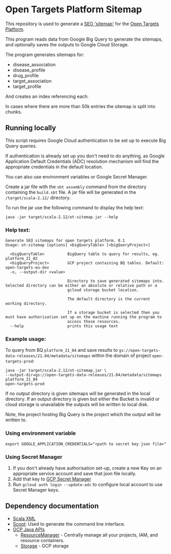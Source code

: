 # Open Targets Platform Sitemap

This repository is used to generate a [SEO 'sitemap'](https://developers.google.com/search/docs/advanced/sitemaps/overview) for the [Open Targets Platform](https://beta.targetvalidation.org/). 

This program reads data from Google Big Query to generate the sitemaps, and optionally saves the outputs to Google 
Cloud Storage. 

The program generates sitemaps for:
  - disease_association
  - disease_profile
  - drug_profile
  - target_association
  - target_profile

And creates an index referencing each. 

In cases where there are more than 50k entries the sitemap is split into chunks.

## Running locally 

This script requires Google Cloud authentication to be set up to execute Big Query queries. 

If authentication is already set up you don't need to do anything, as Google Application Default Credentials (ADC)
resolution mechanism will find the appropriate credentials in the default location. 

You can also use environment variables or Google Secret Manager. 

Create a jar file with the `sbt assembly` command from the directory containing 
the `build.sbt` file. A jar file will be generated in the `/target/scala-2.12/` directory.

To run the jar use the following command to display the help text: 

`java -jar target/scala-2.12/ot-sitemap.jar --help`

### Help text:

```
Generate SEO sitemaps for open targets platform. 0.1
Usage: ot-sitemap [options] <bigQueryTable> [<bigQueryProject>]

  <bigQueryTable>          BigQuery table to query for results, eg. platform_21_02
  <bigQueryProject>        GCP project containing BQ tables. Default: open-targets-eu-dev
  -o, --output-dir <value>
                           
                           Directory to save generated sitemaps into. Selected directory can be either an absolute or relative path or a 
                           gcloud storage bucket location.
                           
                           The default directory is the current working directory. 
                           
                           If a storage bucket is selected then you must have authorisation set up on the machine running the program to 
                           access those resources.
  --help                   prints this usage text

```

### Example usage: 

To query from BQ `platform_21_04` and save results to `gs://open-targets-data-releases/21.04/metadata/sitemaps` 
within the domain of project `open-targets-prod`:

```
java -jar target/scala-2.12/ot-sitemap.jar \
--output-dir=gs://open-targets-data-releases/21.04/metadata/sitemaps
platform_21_04
open-targets-prod
```

If no output directory is given sitemaps will be generated in the local directory. If an output directory is given 
but either the Bucket is invalid or cloud storage is unavailable the outputs will be written to local disk. 

Note, the project hosting Big Query is the project which the output will be written to. 

### Using environment variable

`export GOOGLE_APPLICATION_CREDENTIALS="<path to secret key json file>"`

### Using Secret Manager

1. If you don't already have authorisation set-up, create a new Key on an appropriate service
account and save that json file locally. 
2. Add that key to [GCP Secret Manager](https://cloud.google.com/secret-manager) 
3. Run `gcloud auth login --update-adc` to configure local account to use Secret Manager keys.

## Dependency documentation

- [Scala XML](https://github.com/scala/scala-xml/wiki)
- [Scopt](https://github.com/scopt/scopt): Used to generate the command line interface.
- [GCP Java APIs](https://cloud.google.com/java/docs/reference)
  - [ResourceManager](https://googleapis.dev/java/google-cloud-resourcemanager/latest/index.html) - Centrally manage all your projects, IAM, and resource containers.
  - [Storage](https://googleapis.dev/java/google-cloud-storage/latest/index.html) - GCP storage